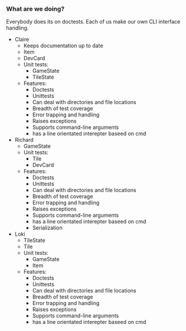### What are we doing?

Everybody does its on doctests.
Each of us make our own CLI interface handling.

* Claire
  * Keeps documentation up to date
  * Item
  * DevCard
  * Unit tests:
    * GameState
    * TileState
  * Features:
    * Doctests
    * Unittests
    * Can deal with directories and file locations
    * Breadth of test coverage
    * Error trapping and handling
    * Raises exceptions
    * Supports command-line arguments
    * has a line orientated interepter baseed on cmd
* Richard
  * GameState
  * Unit tests:
    * Tile
    * DevCard
  * Features:
    * Doctests
    * Unittests
    * Can deal with directories and file locations
    * Breadth of test coverage
    * Error trapping and handling
    * Raises exceptions
    * Supports command-line arguments
    * has a line orientated interepter baseed on cmd
    * Serialization
* Loki
  * TileState
  * Tile
  * Unit tests:
    * GameState
    * Item
  * Features:
    * Doctests
    * Unittests
    * Can deal with directories and file locations
    * Breadth of test coverage
    * Error trapping and handling
    * Raises exceptions
    * Supports command-line arguments
    * has a line orientated interepter baseed on cmd
